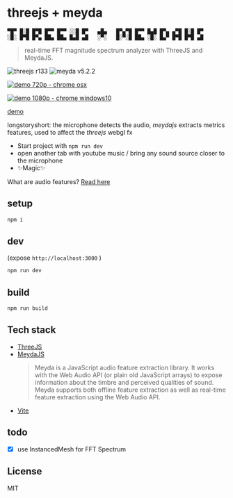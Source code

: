 # threejs + meyda

```
▀█▀ █░█ █▀█ █▀▀ █▀▀ ░░█ █▀   ▄█▄   █▀▄▀█ █▀▀ █▄█ █▀▄ ▄▀█ █░█ █▀
░█░ █▀█ █▀▄ ██▄ ██▄ █▄█ ▄█   ░▀░   █░▀░█ ██▄ ░█░ █▄▀ █▀█ █▀█ ▄█
```

> real-time FFT magnitude spectrum analyzer with ThreeJS and MeydaJS.

![threejs r133](https://img.shields.io/badge/three-v133-green) ![meyda v5.2.2](https://img.shields.io/badge/meyda-v5.2.2-green)

[![demo 720p - chrome osx](https://img.youtube.com/vi/Afveg4cTy_g/0.jpg)](https://www.youtube.com/watch?v=Afveg4cTy_g)

[![demo 1080p - chrome windows10](https://img.youtube.com/vi/Lvakr96Llcg/0.jpg)](https://www.youtube.com/watch?v=Lvakr96Llcg)

[demo](https://threejs-meydajs-fftspectrum.surge.sh)

longstoryshort: the microphone detects the audio, _meydajs_ extracts metrics features, used to affect the _threejs_ webgl fx

- Start project with `npm run dev`
- open another tab with youtube music / bring any sound source closer to the microphone
- ✨Magic✨

What are audio features? [Read here](https://meyda.js.org/audio-features)

## setup

```sh
npm i
```

## dev

(expose `http://localhost:3000` )

```sh
npm run dev
```

## build

```sh
npm run build
```

## Tech stack

- [ThreeJS](https://threejs.org)
- [MeydaJS](https://meyda.js.org/)
  > Meyda is a JavaScript audio feature extraction library. It works with the Web Audio API (or plain old JavaScript arrays) to expose information about the timbre and perceived qualities of sound. Meyda supports both offline feature extraction as well as real-time feature extraction using the Web Audio API.
- [Vite](https://vitejs.dev/)

## todo

- [x] use InstancedMesh for FFT Spectrum

## License

MIT
